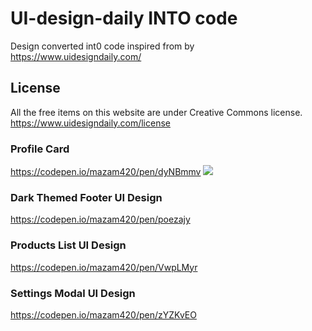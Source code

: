 # UI-design-daily INTO code

Design converted int0 code inspired from by <https://www.uidesigndaily.com/>

## License

All the free items on this website are under Creative Commons license.
<https://www.uidesigndaily.com/license>

### Profile Card

<https://codepen.io/mazam420/pen/dyNBmmv>
  <a href="https://codepen.io/mazam420/pen/dyNBmmv">
    <img src="https://m-azam.me/Hosted-assets/demo-imgs/profile-card.png" />
  </a>

### Dark Themed Footer UI Design

<https://codepen.io/mazam420/pen/poezajy>

### Products List UI Design

<https://codepen.io/mazam420/pen/VwpLMyr>

### Settings Modal UI Design

<https://codepen.io/mazam420/pen/zYZKvEO>

